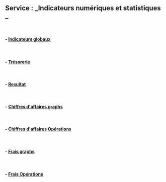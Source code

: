 ## Service : _Indicateurs numériques et statistiques _


<!-- ### 2. Les differentes ressources: -->

<br>

#### - [Indicateurs globaux](/guide/services/panels-and-graphs/global)

<br>

#### - [Trésorerie](/guide/services/panels-and-graphs/treasury)

<br>

#### - [Resultat](/guide/services/panels-and-graphs/result)

<br>

#### - [Chiffres d'affaires graphs](/guide/services/panels-and-graphs/earnings)

<br>

#### - [Chiffres d'affaires Opérations](/guide/services/panels-and-graphs/earnings-operations)

<br>

#### - [Frais graphs](/guide/services/panels-and-graphs/costs)

<br>

#### - [Frais Opérations](/guide/services/panels-and-graphs/costs-operations)
